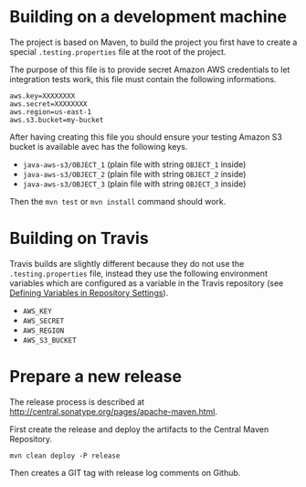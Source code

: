 # Building on a development machine

The project is based on Maven, to build the project you first have to create a special `.testing.properties` file at
the root of the project.

The purpose of this file is to provide secret Amazon AWS credentials to let integration tests work, this file must
contain the following informations.

```
aws.key=XXXXXXXX
aws.secret=XXXXXXXX
aws.region=us-east-1
aws.s3.bucket=my-bucket
```

After having creating this file you should ensure your testing Amazon S3 bucket is available avec has the following
keys.

* `java-aws-s3/OBJECT_1` (plain file with string `OBJECT_1` inside)
* `java-aws-s3/OBJECT_2` (plain file with string `OBJECT_2` inside)
* `java-aws-s3/OBJECT_3` (plain file with string `OBJECT_3` inside)

Then the `mvn test` or `mvn install` command should work.

# Building on Travis

Travis builds are slightly different because they do not use the `.testing.properties` file, instead they use the
following environment variables which are configured as a variable in the Travis repository (see
[Defining Variables in Repository Settings](https://docs.travis-ci.com/user/environment-variables/#Defining-Variables-in-Repository-Settings)).

* `AWS_KEY`
* `AWS_SECRET`
* `AWS_REGION`
* `AWS_S3_BUCKET`

# Prepare a new release

The release process is described at http://central.sonatype.org/pages/apache-maven.html.

First create the release and deploy the artifacts to the Central Maven Repository.

```
mvn clean deploy -P release
```

Then creates a GIT tag with release log comments on Github.
